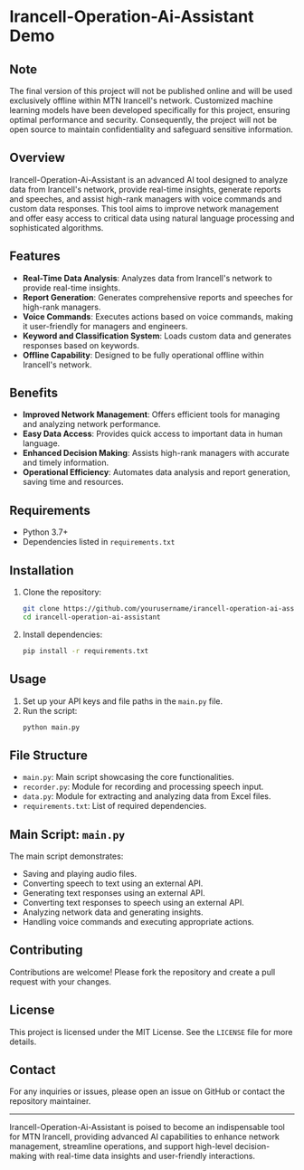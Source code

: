 # Irancell-Operation-Ai-Assistant Demo

## Note
The final version of this project will not be published online and will be used exclusively offline within MTN Irancell's network. Customized machine learning models have been developed specifically for this project, ensuring optimal performance and security. Consequently, the project will not be open source to maintain confidentiality and safeguard sensitive information.

## Overview
Irancell-Operation-Ai-Assistant is an advanced AI tool designed to analyze data from Irancell's network, provide real-time insights, generate reports and speeches, and assist high-rank managers with voice commands and custom data responses. This tool aims to improve network management and offer easy access to critical data using natural language processing and sophisticated algorithms.

## Features
- **Real-Time Data Analysis**: Analyzes data from Irancell's network to provide real-time insights.
- **Report Generation**: Generates comprehensive reports and speeches for high-rank managers.
- **Voice Commands**: Executes actions based on voice commands, making it user-friendly for managers and engineers.
- **Keyword and Classification System**: Loads custom data and generates responses based on keywords.
- **Offline Capability**: Designed to be fully operational offline within Irancell's network.

## Benefits
- **Improved Network Management**: Offers efficient tools for managing and analyzing network performance.
- **Easy Data Access**: Provides quick access to important data in human language.
- **Enhanced Decision Making**: Assists high-rank managers with accurate and timely information.
- **Operational Efficiency**: Automates data analysis and report generation, saving time and resources.

## Requirements
- Python 3.7+
- Dependencies listed in `requirements.txt`

## Installation
1. Clone the repository:
   ```bash
   git clone https://github.com/yourusername/irancell-operation-ai-assistant.git
   cd irancell-operation-ai-assistant
   ```

2. Install dependencies:
   ```bash
   pip install -r requirements.txt
   ```

## Usage
1. Set up your API keys and file paths in the `main.py` file.
2. Run the script:
   ```bash
   python main.py
   ```

## File Structure
- `main.py`: Main script showcasing the core functionalities.
- `recorder.py`: Module for recording and processing speech input.
- `data.py`: Module for extracting and analyzing data from Excel files.
- `requirements.txt`: List of required dependencies.

## Main Script: `main.py`
The main script demonstrates:
- Saving and playing audio files.
- Converting speech to text using an external API.
- Generating text responses using an external API.
- Converting text responses to speech using an external API.
- Analyzing network data and generating insights.
- Handling voice commands and executing appropriate actions.

## Contributing
Contributions are welcome! Please fork the repository and create a pull request with your changes.

## License
This project is licensed under the MIT License. See the `LICENSE` file for more details.

## Contact
For any inquiries or issues, please open an issue on GitHub or contact the repository maintainer.

---

Irancell-Operation-Ai-Assistant is poised to become an indispensable tool for MTN Irancell, providing advanced AI capabilities to enhance network management, streamline operations, and support high-level decision-making with real-time data insights and user-friendly interactions.
